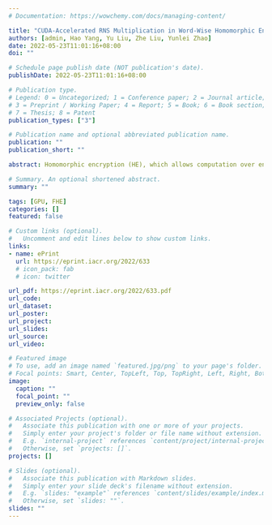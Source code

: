 ```yaml
---
# Documentation: https://wowchemy.com/docs/managing-content/

title: "CUDA-Accelerated RNS Multiplication in Word-Wise Homomorphic Encryption Schemes"
authors: [admin, Hao Yang, Yu Liu, Zhe Liu, Yunlei Zhao]
date: 2022-05-23T11:01:16+08:00
doi: ""

# Schedule page publish date (NOT publication's date).
publishDate: 2022-05-23T11:01:16+08:00

# Publication type.
# Legend: 0 = Uncategorized; 1 = Conference paper; 2 = Journal article;
# 3 = Preprint / Working Paper; 4 = Report; 5 = Book; 6 = Book section;
# 7 = Thesis; 8 = Patent
publication_types: ["3"]

# Publication name and optional abbreviated publication name.
publication: ""
publication_short: ""

abstract: Homomorphic encryption (HE), which allows computation over encrypted data, has often been used to preserve privacy. However, the computationally heavy nature and complexity of network topologies make the deployment of HE schemes in the Internet of Things (IoT) scenario difficult. In this work, we propose CARM, the first optimized GPU implementation that covers BGV, BFV and CKKS, targeting for accelerating homomorphic multiplication using GPU in heterogeneous IoT systems. We offer constant-time low-level arithmetic with minimum instructions and memory usage, as well as performance- and memory-prior configurations, and exploit a parametric and generic design, and offer various trade-offs between resource and efficiency, yielding a solution suitable for accelerating RNS homomorphic multiplication on both high-performance and embedded GPUs. Through this, we can offer more real-time evaluation results and relieve the computational pressure on cloud devices. We deploy our implementations on two GPUs and achieve up to 378.4$\times$, 234.5$\times$, and 287.2$\times$ speedup for homomorphic multiplication of BGV, BFV, and CKKS on Tesla V100S, and 8.8$\times$, 9.2$\times$, and 10.3$\times$ on Jetson AGX Xavier, respectively.

# Summary. An optional shortened abstract.
summary: ""

tags: [GPU, FHE]
categories: []
featured: false

# Custom links (optional).
#   Uncomment and edit lines below to show custom links.
links:
- name: ePrint
  url: https://eprint.iacr.org/2022/633
  # icon_pack: fab
  # icon: twitter

url_pdf: https://eprint.iacr.org/2022/633.pdf
url_code:
url_dataset:
url_poster:
url_project:
url_slides:
url_source:
url_video:

# Featured image
# To use, add an image named `featured.jpg/png` to your page's folder. 
# Focal points: Smart, Center, TopLeft, Top, TopRight, Left, Right, BottomLeft, Bottom, BottomRight.
image:
  caption: ""
  focal_point: ""
  preview_only: false

# Associated Projects (optional).
#   Associate this publication with one or more of your projects.
#   Simply enter your project's folder or file name without extension.
#   E.g. `internal-project` references `content/project/internal-project/index.md`.
#   Otherwise, set `projects: []`.
projects: []

# Slides (optional).
#   Associate this publication with Markdown slides.
#   Simply enter your slide deck's filename without extension.
#   E.g. `slides: "example"` references `content/slides/example/index.md`.
#   Otherwise, set `slides: ""`.
slides: ""
---
```

